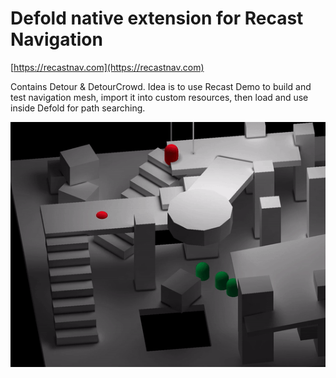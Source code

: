 # Defold native extension for Recast Navigation
[https://recastnav.com](https://recastnav.com)

Contains Detour & DetourCrowd.
Idea is to use Recast Demo to build and test navigation mesh, import it into custom resources, then load and use inside Defold for path searching.


![image](https://github.com/abadonna/defold-detour/blob/main/detour.gif)